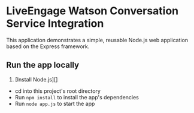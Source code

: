 # LiveEngage Watson Conversation Service Integration

This application demonstrates a simple, reusable Node.js web application based on the Express framework.

## Run the app locally

1. [Install Node.js][]
+ cd into this project's root directory
+ Run `npm install` to install the app's dependencies
+ Run `node app.js` to start the app
